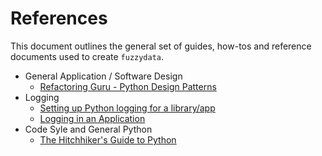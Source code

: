 # References

This document outlines the general set of guides, how-tos and reference documents used to create `fuzzydata`. 
* General Application / Software Design
  * [Refactoring Guru - Python Design Patterns](https://refactoring.guru/design-patterns/python)
* Logging
  * [Setting up Python logging for a library/app](https://dev.to/joaomcteixeira/setting-up-python-logging-for-a-library-app-6ml)
  * [Logging in an Application](https://docs.python-guide.org/writing/logging/#logging-in-an-application)
* Code Syle and General Python
  * [The Hitchhiker's Guide to Python](https://docs.python-guide.org)